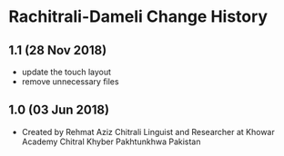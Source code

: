 Rachitrali-Dameli Change History
=======================

1.1 (28 Nov 2018)
-----------------

* update the touch layout
* remove unnecessary files

1.0 (03 Jun 2018)
-----------------

* Created by Rehmat Aziz Chitrali Linguist and Researcher at Khowar Academy Chitral Khyber Pakhtunkhwa Pakistan

